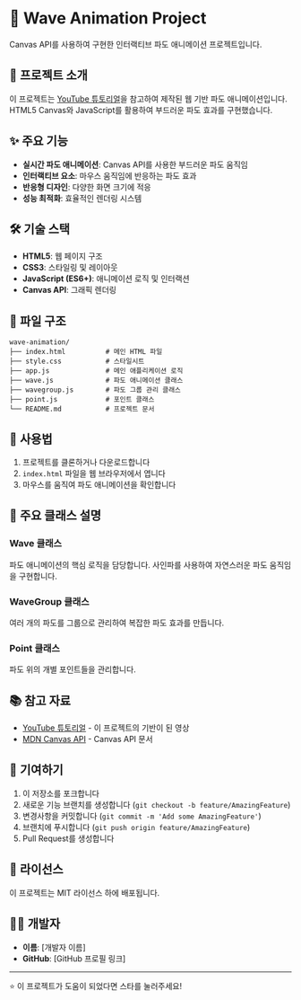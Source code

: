 # 🌊 Wave Animation Project

Canvas API를 사용하여 구현한 인터랙티브 파도 애니메이션 프로젝트입니다.

## 📖 프로젝트 소개

이 프로젝트는 [YouTube 튜토리얼](https://www.youtube.com/watch?v=LLfhY4eVwDY)을 참고하여 제작된 웹 기반 파도 애니메이션입니다. HTML5 Canvas와 JavaScript를 활용하여 부드러운 파도 효과를 구현했습니다.

## ✨ 주요 기능

- **실시간 파도 애니메이션**: Canvas API를 사용한 부드러운 파도 움직임
- **인터랙티브 요소**: 마우스 움직임에 반응하는 파도 효과
- **반응형 디자인**: 다양한 화면 크기에 적응
- **성능 최적화**: 효율적인 렌더링 시스템

## 🛠️ 기술 스택

- **HTML5**: 웹 페이지 구조
- **CSS3**: 스타일링 및 레이아웃
- **JavaScript (ES6+)**: 애니메이션 로직 및 인터랙션
- **Canvas API**: 그래픽 렌더링

## 📁 파일 구조

```
wave-animation/
├── index.html          # 메인 HTML 파일
├── style.css           # 스타일시트
├── app.js              # 메인 애플리케이션 로직
├── wave.js             # 파도 애니메이션 클래스
├── wavegroup.js        # 파도 그룹 관리 클래스
├── point.js            # 포인트 클래스
└── README.md           # 프로젝트 문서
```

## 🚀 사용법

1. 프로젝트를 클론하거나 다운로드합니다
2. `index.html` 파일을 웹 브라우저에서 엽니다
3. 마우스를 움직여 파도 애니메이션을 확인합니다

## 🎯 주요 클래스 설명

### Wave 클래스
파도 애니메이션의 핵심 로직을 담당합니다. 사인파를 사용하여 자연스러운 파도 움직임을 구현합니다.

### WaveGroup 클래스
여러 개의 파도를 그룹으로 관리하여 복잡한 파도 효과를 만듭니다.

### Point 클래스
파도 위의 개별 포인트들을 관리합니다.

## 📚 참고 자료

- [YouTube 튜토리얼](https://www.youtube.com/watch?v=LLfhY4eVwDY) - 이 프로젝트의 기반이 된 영상
- [MDN Canvas API](https://developer.mozilla.org/ko/docs/Web/API/Canvas_API) - Canvas API 문서

## 🤝 기여하기

1. 이 저장소를 포크합니다
2. 새로운 기능 브랜치를 생성합니다 (`git checkout -b feature/AmazingFeature`)
3. 변경사항을 커밋합니다 (`git commit -m 'Add some AmazingFeature'`)
4. 브랜치에 푸시합니다 (`git push origin feature/AmazingFeature`)
5. Pull Request를 생성합니다

## 📄 라이선스

이 프로젝트는 MIT 라이선스 하에 배포됩니다.

## 👨‍💻 개발자

- **이름**: [개발자 이름]
- **GitHub**: [GitHub 프로필 링크]

---

⭐ 이 프로젝트가 도움이 되었다면 스타를 눌러주세요! 